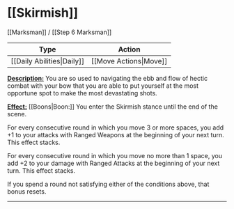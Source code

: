 # [[Skirmish]]
[[Marksman]] / [[Step 6 Marksman]]

| Type                       | Action                 |
| -------------------------- | ---------------------- |
| [[Daily Abilities\|Daily]] | [[Move Actions\|Move]] |

<u>**Description:**</u> You are so used to navigating the ebb and flow of hectic combat with your bow that you are able to put yourself at the most opportune spot to make the most devastating shots.

<u>**Effect:**</u> [[Boons|Boon:]] You enter the Skirmish stance until the end of the scene.

For every consecutive round in which you move 3 or more spaces, you add +1 to your attacks with Ranged Weapons at the beginning of your next turn. This effect stacks. 

For every consecutive round in which you move no more than 1 space, you add +2 to your damage with Ranged Attacks at the beginning of your next turn. This effect stacks.

If you spend a round not satisfying either of the conditions above, that bonus resets.

---